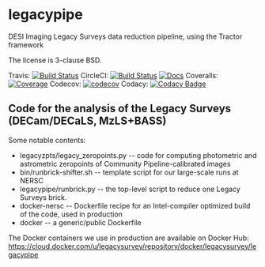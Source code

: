# legacypipe
DESI Imaging Legacy Surveys data reduction pipeline, using the Tractor framework

The license is 3-clause BSD.

Travis: [![Build Status](https://travis-ci.org/legacysurvey/legacypipe.svg?branch=master)](https://travis-ci.org/legacysurvey/legacypipe)
CircleCI: [![Build Status](https://img.shields.io/circleci/project/github/legacysurvey/legacypipe.svg)](https://circleci.com/gh/legacysurvey/legacypipe)
[![Docs](https://readthedocs.org/projects/legacypipe/badge/?version=latest)](http://legacypipe.readthedocs.org/en/latest/)
Coveralls: [![Coverage](https://coveralls.io/repos/github/legacysurvey/legacypipe/badge.svg?branch=master)](https://coveralls.io/github/legacysurvey/legacypipe)
Codecov: [![codecov](https://codecov.io/gh/legacysurvey/legacypipe/branch/master/graph/badge.svg)](https://codecov.io/gh/legacysurvey/legacypipe)
Codacy: [![Codacy Badge](https://api.codacy.com/project/badge/Grade/6bfbaebbe95c4d6d8b4fbf580ea3f520)](https://www.codacy.com/manual/dstndstn/legacypipe?utm_source=github.com&amp;utm_medium=referral&amp;utm_content=legacysurvey/legacypipe&amp;utm_campaign=Badge_Grade)

## Code for the analysis of the Legacy Surveys (DECam/DECaLS, MzLS+BASS)

Some notable contents:
-   legacyzpts/legacy_zeropoints.py -- code for computing photometric and astrometric zeropoints of Community Pipeline-calibrated images
-   bin/runbrick-shifter.sh -- template script for our large-scale runs at NERSC
-   legacypipe/runbrick.py -- the top-level script to reduce one Legacy Surveys brick.
-   docker-nersc -- Dockerfile recipe for an Intel-compiler optimized build of the code, used in production
-   docker -- a generic/public Dockerfile

The Docker containers we use in production are available on Docker Hub:
<https://cloud.docker.com/u/legacysurvey/repository/docker/legacysurvey/legacypipe>
